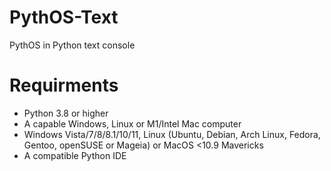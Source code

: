 # PythOS-Text
PythOS in Python text console

# Requirments
- Python 3.8 or higher
- A capable Windows, Linux or M1/Intel Mac computer
- Windows Vista/7/8/8.1/10/11, Linux (Ubuntu, Debian, Arch Linux, Fedora, Gentoo, openSUSE or Mageia) or MacOS <10.9 Mavericks
- A compatible Python IDE
